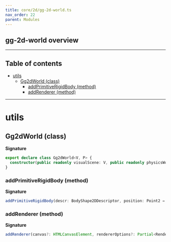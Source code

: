 ```yaml
---
title: core/2d/gg-2d-world.ts
nav_order: 22
parent: Modules
---
```


## gg-2d-world overview

---

<h2 class="text-delta">Table of contents</h2>

- [utils](#utils)
  - [Gg2dWorld (class)](#gg2dworld-class)
    - [addPrimitiveRigidBody (method)](#addprimitiverigidbody-method)
    - [addRenderer (method)](#addrenderer-method)

---

# utils

## Gg2dWorld (class)

**Signature**

```ts
export declare class Gg2dWorld<V, P> {
  constructor(public readonly visualScene: V, public readonly physicsWorld: P)
}
```

### addPrimitiveRigidBody (method)

**Signature**

```ts
addPrimitiveRigidBody(descr: BodyShape2DDescriptor, position: Point2 = Pnt2.O, rotation: number = 0): Entity2d<V, P>
```

### addRenderer (method)

**Signature**

```ts
addRenderer(canvas?: HTMLCanvasElement, rendererOptions?: Partial<RendererOptions>): Renderer2dEntity
```
